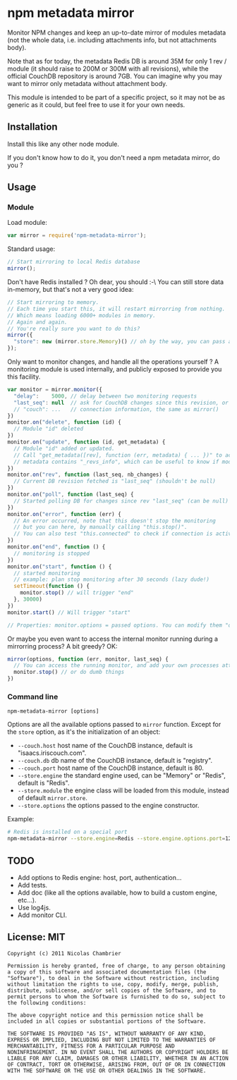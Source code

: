 # npm metadata mirror

Monitor NPM changes and keep an up-to-date mirror of modules metadata (not the whole data, i.e. including attachments info, but not attachments body).

Note that as for today, the metadata Redis DB is around 35M for only 1 rev / module (it should raise to 200M or 300M with all revisions), while the official CouchDB repository is around 7GB. You can imagine why you may want to mirror only metadata without attachment body.

This module is intended to be part of a specific project, so it may not be as generic as it could, but feel free to use it for your own needs.

## Installation

Install this like any other node module.

If you don't know how to do it, you don't need a npm metadata mirror, do you ?

## Usage

### Module

Load module:

```javascript
var mirror = require('npm-metadata-mirror');
```

Standard usage:

```javascript
// Start mirroring to local Redis database
mirror();
```

Don't have Redis installed ? Oh dear, you should :-\ You can still store data in-memory, but that's not a very good idea:

```javascript
// Start mirroring to memory.
// Each time you start this, it will restart mirrorring from nothing.
// Which means loading 6000+ modules in memory.
// Again and again.
// You're really sure you want to do this?
mirror({
  "store": new (mirror.store.Memory)() // oh by the way, you can pass an existing Redis client to constructor
});
```

Only want to monitor changes, and handle all the operations yourself ? A monitoring module is used internally, and publicly exposed to provide you this facility.

```javascript
var monitor = mirror.monitor({
  "delay":    5000, // delay between two monitoring requests
  "last_seq": null  // ask for CouchDB changes since this revision, or null for "from now"
  // "couch": ...   // connection information, the same as mirror()
})
monitor.on("delete", function (id) {
  // Module "id" deleted
})
monitor.on("update", function (id, get_metadata) {
  // Module "id" added or updated.
  // Call "get_metadata([rev], function (err, metadata) { ... })" to access metadata.
  // metadata contains "_revs_info", which can be useful to know if module is new or updated, or call "get_metadata" with a specified revision.
})
monitor.on("rev", function (last_seq, nb_changes) {
  // Current DB revision fetched is "last_seq" (shouldn't be null)
})
monitor.on("poll", function (last_seq) {
  // Started polling DB for changes since rev "last_seq" (can be null)
})
monitor.on("error", function (err) {
  // An error occurred, note that this doesn't stop the monitoring
  // but you can here, by manually calling "this.stop()".
  // You can also test "this.connected" to check if connection is active or not.
})
monitor.on("end", function () {
  // monitoring is stopped
})
monitor.on("start", function () {
  // started monitoring
  // example: plan stop monitoring after 30 seconds (lazy dude!)
  setTimeout(function () {
    monitor.stop() // will trigger "end"
  }, 30000)
})
monitor.start() // Will trigger "start"

// Properties: monitor.options = passed options. You can modify them "on the fly" if you need to.
```

Or maybe you even want to access the internal monitor running during a mirrorring process? A bit greedy? OK:

```javascript
mirror(options, function (err, monitor, last_seq) {
  // You can access the running monitor, and add your own processes attached to its events
  monitor.stop() // or do dumb things
})
```

### Command line

```
npm-metadata-mirror [options]
```

Options are all the available options passed to `mirror` function. Except for the `store` option, as it's the initialization of an object:

* `--couch.host` host name of the CouchDB instance, default is "isaacs.iriscouch.com".
* `--couch.db` db name of the CouchDB instance, default is "registry".
* `--couch.port` host name of the CouchDB instance, default is 80.
* `--store.engine` the standard engine used, can be "Memory" or "Redis", default is "Redis".
* `--store.module` the engine class will be loaded from this module, instead of default `mirror.store`.
* `--store.options` the options passed to the engine constructor.

Example:

```bash
# Redis is installed on a special port
npm-metadata-mirror --store.engine=Redis --store.engine.options.port=12093
```

## TODO

* Add options to Redis engine: host, port, authentication...
* Add tests.
* Add doc (like all the options available, how to build a custom engine, etc...).
* Use log4js.
* Add monitor CLI.

## License: MIT

```
Copyright (c) 2011 Nicolas Chambrier

Permission is hereby granted, free of charge, to any person obtaining
a copy of this software and associated documentation files (the
"Software"), to deal in the Software without restriction, including
without limitation the rights to use, copy, modify, merge, publish,
distribute, sublicense, and/or sell copies of the Software, and to
permit persons to whom the Software is furnished to do so, subject to
the following conditions:

The above copyright notice and this permission notice shall be
included in all copies or substantial portions of the Software.

THE SOFTWARE IS PROVIDED "AS IS", WITHOUT WARRANTY OF ANY KIND,
EXPRESS OR IMPLIED, INCLUDING BUT NOT LIMITED TO THE WARRANTIES OF
MERCHANTABILITY, FITNESS FOR A PARTICULAR PURPOSE AND
NONINFRINGEMENT. IN NO EVENT SHALL THE AUTHORS OR COPYRIGHT HOLDERS BE
LIABLE FOR ANY CLAIM, DAMAGES OR OTHER LIABILITY, WHETHER IN AN ACTION
OF CONTRACT, TORT OR OTHERWISE, ARISING FROM, OUT OF OR IN CONNECTION
WITH THE SOFTWARE OR THE USE OR OTHER DEALINGS IN THE SOFTWARE.
```
